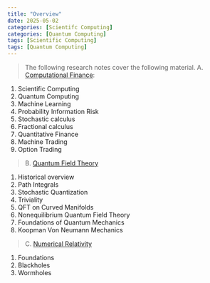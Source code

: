 ```yaml
---
title: "Overview"
date: 2025-05-02
categories: [Scientifc Computing]
categories: [Quantum Computing]
tags: [Scientific Computing]
tags: [Quantum Computing]
---
```



> The following research notes cover the following material.
> A. [Computational Finance](https://en.wikipedia.org/wiki/Computational_finance):
  1. Scientific Computing 
  2. Quantum Computing 
  3. Machine Learning 
  4. Probability Information Risk 
  5. Stochastic calculus 
  6. Fractional calculus 
  7. Quantitative Finance 
  8. Machine Trading 
  9. Option Trading 
> B. [Quantum Field Theory](https://en.wikipedia.org/wiki/Quantum_field_theory)
  1. Historical overview
  2. Path Integrals 
  3. Stochastic Quantization 
  4. Triviality 
  5. QFT on Curved Manifolds 
  6. Nonequilibrium Quantum Field Theory 
  7. Foundations of Quantum Mechanics 
  8. Koopman Von Neumann Mechanics 
> C. [Numerical Relativity](https://en.wikipedia.org/wiki/General_relativity)
  1. Foundations 
  2. Blackholes 
  3. Wormholes 